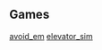 ## Games
[avoid_em](https://2dkot.github.io/avoid_em/index.html)
[elevator_sim](https://2dkot.github.io/elevator_sim/elevator_sim.html)
